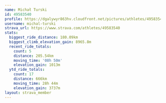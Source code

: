 ```yaml
---
name: Michał Turski
id: 49583540
profile: https://dgalywyr863hv.cloudfront.net/pictures/athletes/49583540/14729338/2/large.jpg
username: michal-turski
strava_url: https://www.strava.com/athletes/49583540
stats:
  biggest_ride_distance: 180.09km
  biggest_climb_elevation_gain: 8965.8m
  recent_ride_totals:
    count: 5
    distance: 205.54km
    moving_time: '08h 50m'
    elevation_gain: 1013m
  ytd_ride_totals:
    count: 17
    distance: 666km
    moving_time: 28h 44m
    elevation_gain: 3737m
layout: strava_member
--- 
```

